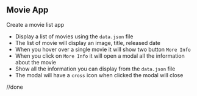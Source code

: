 ## Movie App

Create a movie list app

- Display a list of movies using the `data.json` file
- The list of movie will display an image, title, released date
- When you hover over a single movie it will show two button `More Info`
- When you click on `More Info` it will open a modal all the information about the movie
- Show all the information you can display from the `data.json` file
- The modal will have a `cross` icon when clicked the modal will close

//done